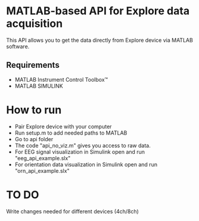 # MATLAB-based API for Explore data acquisition

This API allows you to get the data directly from Explore device via MATLAB software. 

## Requirements

* MATLAB Instrument Control Toolbox™
* MATLAB SIMULINK

# How to run

* Pair Explore device with your computer
* Run setup.m to add needed paths to MATLAB
* Go to api folder
* The code "api_no_viz.m" gives you access to raw data.
* For EEG signal visualization in Simulink open and run "eeg_api_example.slx"
* For orientation data visualization in Simulink open and run "orn_api_example.slx"

# TO DO
Write changes needed for different devices (4ch/8ch)
